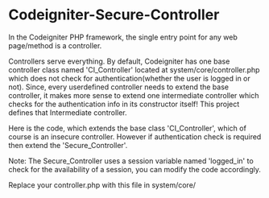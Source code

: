 Codeigniter-Secure-Controller
=============================

In the Codeigniter PHP framework, the single entry point for any web page/method is a controller.

Controllers serve everything.
By default, Codeigniter has one base controller class named 'CI_Controller' located at system/core/controller.php which 
does not check for authentication(whether the user is logged in or not). Since, every userdefined controller needs to extend 
the base controller, it makes more sense to extend one intermediate controller which checks for the authentication 
info in its constructor itself! This project defines that Intermediate controller.

Here is the code, which extends the base class 'CI_Controller', which of course is an insecure controller. However if 
authentication check is required then extend the 'Secure_Controller'.

Note:
The Secure_Controller uses a session variable named 'logged_in' to check for the availability of a session, you can modify the code
accordingly.

Replace your controller.php with this file in system/core/
